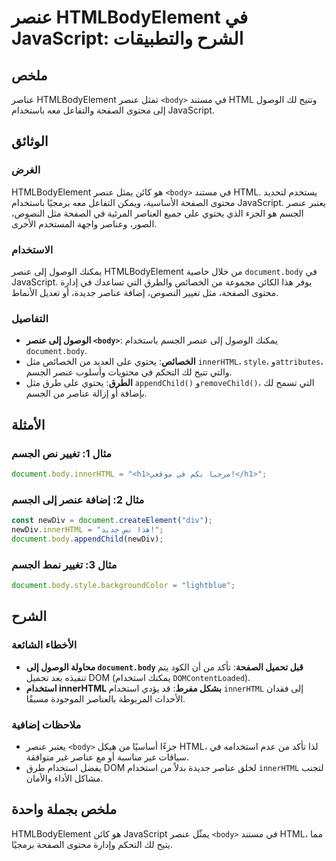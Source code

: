 <!--
Meta Description: # عنصر HTMLBodyElement في JavaScript: الشرح والتطبيقات ## ملخص عناصر HTMLBodyElement تمثل عنصر `<body>` في مستند HTML وتتيح لك الوصول إلى محتوى الصفحة...
Meta Keywords: عنصر, body, javascript, إلى, الجسم
-->

# عنصر HTMLBodyElement في JavaScript: الشرح والتطبيقات

## ملخص
عناصر HTMLBodyElement تمثل عنصر `<body>` في مستند HTML وتتيح لك الوصول إلى محتوى الصفحة والتفاعل معه باستخدام JavaScript.

## الوثائق
### الغرض
HTMLBodyElement هو كائن يمثل عنصر `<body>` في مستند HTML. يستخدم لتحديد محتوى الصفحة الأساسية، ويمكن التفاعل معه برمجيًا باستخدام JavaScript. يعتبر عنصر الجسم هو الجزء الذي يحتوي على جميع العناصر المرئية في الصفحة مثل النصوص، الصور، وعناصر واجهة المستخدم الأخرى.

### الاستخدام
يمكنك الوصول إلى عنصر HTMLBodyElement من خلال خاصية `document.body` في JavaScript. يوفر هذا الكائن مجموعة من الخصائص والطرق التي تساعدك في إدارة محتوى الصفحة، مثل تغيير النصوص، إضافة عناصر جديدة، أو تعديل الأنماط.

### التفاصيل
- **الوصول إلى عنصر `<body>`**: يمكنك الوصول إلى عنصر الجسم باستخدام `document.body`.
- **الخصائص**: يحتوي على العديد من الخصائص مثل `innerHTML`، `style`، و`attributes`، والتي تتيح لك التحكم في محتويات وأسلوب عنصر الجسم.
- **الطرق**: يحتوي على طرق مثل `appendChild()` و`removeChild()`، التي تسمح لك بإضافة أو إزالة عناصر من الجسم.

## الأمثلة
### مثال 1: تغيير نص الجسم
```javascript
document.body.innerHTML = "<h1>مرحباً بكم في موقعي!</h1>";
```

### مثال 2: إضافة عنصر إلى الجسم
```javascript
const newDiv = document.createElement("div");
newDiv.innerHTML = "هذا نص جديد!";
document.body.appendChild(newDiv);
```

### مثال 3: تغيير نمط الجسم
```javascript
document.body.style.backgroundColor = "lightblue";
```

## الشرح
### الأخطاء الشائعة
- **محاولة الوصول إلى `document.body` قبل تحميل الصفحة**: تأكد من أن الكود يتم تنفيذه بعد تحميل DOM (يمكنك استخدام `DOMContentLoaded`).
- **استخدام innerHTML بشكل مفرط**: قد يؤدي استخدام `innerHTML` إلى فقدان الأحداث المربوطة بالعناصر الموجودة مسبقًا.

### ملاحظات إضافية
- يعتبر عنصر `<body>` جزءًا أساسيًا من هيكل HTML، لذا تأكد من عدم استخدامه في سياقات غير مناسبة أو مع عناصر غير متوافقة.
- يفضل استخدام طرق DOM لخلق عناصر جديدة بدلاً من استخدام `innerHTML` لتجنب مشاكل الأداء والأمان.

## ملخص بجملة واحدة
HTMLBodyElement هو كائن JavaScript يمثّل عنصر `<body>` في مستند HTML، مما يتيح لك التحكم وإدارة محتوى الصفحة برمجيًا.